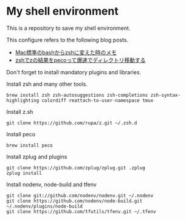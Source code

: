 # My shell environment
This is a repository to save my shell environment.


This configure refers to the following blog posts.

- [Mac標準のbashからzshに変えた時のメモ](https://qiita.com/akashima/items/bdcde778644086533ade)
- [zshでzの結果をpecoって爆速でディレクトリ移動する](https://qiita.com/maxmellon/items/23325c22581e9187639e)

Don't forget to install mandatory plugins and libraries.

Install zsh and many other tools.

```brew install zsh zsh-autosuggestions zsh-completions zsh-syntax-highlighting colordiff reattach-to-user-namespace tmux```

Install z.sh

```git clone https://github.com/rupa/z.git ~/.zsh.d```

Install peco

```brew install peco```

Install zplug and plugins

```
git clone https://github.com/zplug/zplug.git .zplug
zplug install
```

Install nodenv, node-build and tfenv

```
git clone git://github.com/nodenv/nodenv.git ~/.nodenv
git clone https://github.com/nodenv/node-build.git ~/.nodenv/plugins/node-build
git clone https://github.com/tfutils/tfenv.git ~/.tfenv
```
